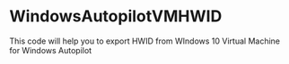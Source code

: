 # WindowsAutopilotVMHWID
This code will help you to export HWID from WIndows 10 Virtual Machine for Windows Autopilot
